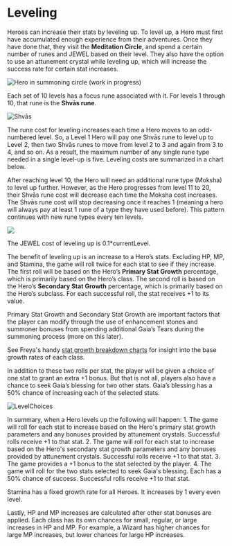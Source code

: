 # Leveling

Heroes can increase their stats by leveling up. To level up, a Hero must first have accumulated enough experience from their adventures. Once they have done that, they visit the **Meditation Circle**, and spend a certain number of runes and JEWEL based on their level. They also have the option to use an attunement crystal while leveling up, which will increase the success rate for certain stat increases.

![Hero in summoning circle (work in progress)](https://dfk-hv.b-cdn.net/art-assets/meditation.gif)

Each set of 10 levels has a focus rune associated with it. For levels 1 through 10, that rune is the **Shvās rune**.

![Shvās](https://dfk-hv.b-cdn.net/art-assets/rune.gif)

The rune cost for leveling increases each time a Hero moves to an odd-numbered level. So, a Level 1 Hero will pay one Shvās rune to level up to Level 2, then two Shvās runes to move from level 2 to 3 and again from 3 to 4, and so on. As a result, the maximum number of any single rune type needed in a single level-up is five. Leveling costs are summarized in a chart below.

After reaching level 10, the Hero will need an additional rune type (Moksha) to level up further. However, as the Hero progresses from level 11 to 20, their Shvās rune cost will decrease each time the Moksha cost increases. The Shvās rune cost will stop decreasing once it reaches 1 (meaning a hero will always pay at least 1 rune of a type they have used before). This pattern continues with new rune types every ten levels.

![](../../.gitbook/assets/Meditation\_Quest\_no\_pic-1.png)

The JEWEL cost of leveling up is 0.1\*currentLevel.

The benefit of leveling up is an increase to a Hero’s stats. Excluding HP, MP, and Stamina, the game will roll twice for each stat to see if they increase. The first roll will be based on the Hero’s **Primary Stat Growth** percentage, which is primarily based on the Hero’s class. The second roll is based on the Hero’s **Secondary Stat Growth** percentage, which is primarily based on the Hero’s subclass. For each successful roll, the stat receives +1 to its value.

Primary Stat Growth and Secondary Stat Growth are important factors that the player can modify through the use of enhancement stones and summoner bonuses from spending additional Gaia’s Tears during the summoning process (more on this later).

See Freya's handy [stat growth breakdown charts](https://docs.google.com/spreadsheets/d/1jfG6E6otW1V6ZLQycF5DumoBr\_LrpQaz7cTmDPpwV2s/edit#gid=655220330) for insight into the base growth rates of each class.

In addition to these two rolls per stat, the player will be given a choice of one stat to grant an extra +1 bonus. But that is not all, players also have a chance to seek Gaia’s blessing for two other stats. Gaia’s blessing has a 50% chance of increasing each of the selected stats.

![LevelChoices](https://user-images.githubusercontent.com/91647016/136141588-22152842-d295-4859-964f-80376be24d26.png)

In summary, when a Hero levels up the following will happen: 1. The game will roll for each stat to increase based on the Hero's primary stat growth parameters and any bonuses provided by attunement crystals. Successful rolls receive +1 to that stat. 2. The game will roll for each stat to increase based on the Hero's secondary stat growth parameters and any bonuses provided by attunement crystals. Successful rolls receive +1 to that stat. 3. The game provides a +1 bonus to the stat selected by the player. 4. The game will roll for the two stats selected to seek Gaia's blessing. Each has a 50% chance of success. Successful rolls receive +1 to that stat.

Stamina has a fixed growth rate for all Heroes. It increases by 1 every even level.

Lastly, HP and MP increases are calculated after other stat bonuses are applied. Each class has its own chances for small, regular, or large increases in HP and MP. For example, a Wizard has higher chances for large MP increases, but lower chances for large HP increases.
